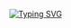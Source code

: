 [![Typing SVG](https://readme-typing-svg.demolab.com?font=Fira+Code&pause=1000&color=8E71A6&repeat=false&width=435&lines=Chlo!++%7C++chlokun.lol)](https://git.io/typing-svg)
